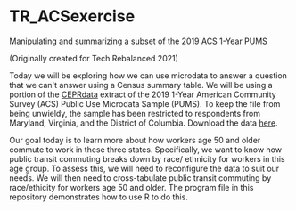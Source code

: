# TR_ACSexercise
Manipulating and summarizing a subset of the 2019 ACS 1-Year PUMS

(Originally created for Tech Rebalanced 2021)

Today we will be exploring how we can use microdata to answer a question that we can't answer using a Census summary table. We will be using a portion of the [CEPRdata](https://ceprdata.org/) extract of the 2019 1-Year American Community Survey (ACS) Public Use Microdata Sample (PUMS). To keep the file from being unwieldy, the sample has been restricted to respondents from Maryland, Virginia, and the District of Columbia. Download the data [here](https://ceprdata.org/wp-content/acs/data/cepr_acs_2019_dmv.csv.zip).

Our goal today is to learn more about how workers age 50 and older commute to work in these three states. Specifically, we want to know how public transit commuting breaks down by race/ ethnicity for workers in this age group. To assess this, we will need to reconfigure the data to suit our needs. We will then need to cross-tabulate public transit commuting by race/ethicity for workers age 50 and older. The program file in this repository demonstrates how to use R to do this.
